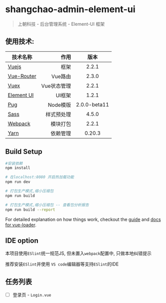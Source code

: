 # shangchao-admin-element-ui

> 上朝科技 - 后台管理系统 - Element-UI 框架

## 使用技术:
| 技术名称                                                      | 作用                  |  版本  |
| --------                                                      | -----:                | :----:  |
| [Vuejs](http://cn.vuejs.org/)                                 | 框架                  |   2.2.1 |
| [Vue-Router](http://router.vuejs.org/zh-cn/)                  | Vue路由               |  2.3.0 |
| [Vuex](https://vuex.vuejs.org/zh-cn/)                         | Vue状态管理           |  2.2.1 |
| [Element UI](http://element.eleme.io/#/zh-CN)                 | UI框架                |  1.2.1  |
| [Pug](https://pugjs.org/zh-cn/api/getting-started.html)       | Node模版              |  2.0.0-beta11  |
| [Sass](http://www.sass-zh.com/)                               | 样式预处理            |  4.5.0  |
| [Webpack](http://webpackdoc.com/)                             | 模块打包              |  2.2.1  |
| [Yarn](https://yarnpkg.com/zh-Hans/)                          | 依赖管理              |  0.20.3  |

## Build Setup

``` bash
#安装依赖
npm install

# 在localhost:8080 开启热加载功能
npm run dev

# 打包生产模式,缩小压缩包
npm run build

# 打包生产模式,缩小压缩包 -- 查看包分析报告
npm run build --report
```

For detailed explanation on how things work, checkout the [guide](http://vuejs-templates.github.io/webpack/) and [docs for vue-loader](http://vuejs.github.io/vue-loader).

## IDE option

本项目使用`ESlint`统一规范JS, 但未置入`webpack`配置中, 只做本地纠错提示

推荐安装`ESlint`并使用 `VS code`编辑器等支持`ESlint`的IDE

## 任务列表

- [ ] 登录页 - `Login.vue`
